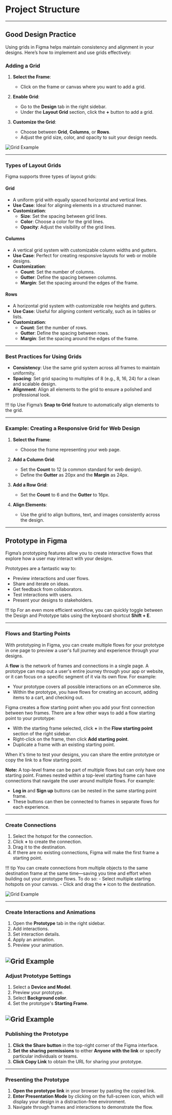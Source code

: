 # Project Structure

---

## Good Design Practice

Using grids in Figma helps maintain consistency and alignment in your designs. Here’s how to implement and use grids effectively:

### Adding a Grid
1. **Select the Frame**:
   - Click on the frame or canvas where you want to add a grid.

2. **Enable Grid**:
   - Go to the **Design** tab in the right sidebar.
   - Under the **Layout Grid** section, click the **+** button to add a grid.

3. **Customize the Grid**:
   - Choose between **Grid**, **Columns**, or **Rows**.
   - Adjust the grid size, color, and opacity to suit your design needs.

![Grid Example](images/grid%20layout.png)

---

### Types of Layout Grids

Figma supports three types of layout grids:

#### **Grid**
   - A uniform grid with equally spaced horizontal and vertical lines.
   - **Use Case**: Ideal for aligning elements in a structured manner.
   - **Customization**:
     - **Size**: Set the spacing between grid lines.
     - **Color**: Choose a color for the grid lines.
     - **Opacity**: Adjust the visibility of the grid lines.

#### **Columns**
   - A vertical grid system with customizable column widths and gutters.
   - **Use Case**: Perfect for creating responsive layouts for web or mobile designs.
   - **Customization**:
     - **Count**: Set the number of columns.
     - **Gutter**: Define the spacing between columns.
     - **Margin**: Set the spacing around the edges of the frame.

#### **Rows**
   - A horizontal grid system with customizable row heights and gutters.
   - **Use Case**: Useful for aligning content vertically, such as in tables or lists.
   - **Customization**:
     - **Count**: Set the number of rows.
     - **Gutter**: Define the spacing between rows.
     - **Margin**: Set the spacing around the edges of the frame.

---

### Best Practices for Using Grids
- **Consistency**: Use the same grid system across all frames to maintain uniformity.
- **Spacing**: Set grid spacing to multiples of 8 (e.g., 8, 16, 24) for a clean and scalable design.
- **Alignment**: Align all elements to the grid to ensure a polished and professional look.

!!! tip
    Use Figma’s **Snap to Grid** feature to automatically align elements to the grid.


---

### Example: Creating a Responsive Grid for Web Design

1. **Select the Frame**:
   - Choose the frame representing your web page.

2. **Add a Column Grid**:
   - Set the **Count** to 12 (a common standard for web design).
   - Define the **Gutter** as 20px and the **Margin** as 24px.

3. **Add a Row Grid**:
   - Set the **Count** to 6 and the **Gutter** to 16px.

4. **Align Elements**:
   - Use the grid to align buttons, text, and images consistently across the design.

---

## Prototype in Figma

Figma’s prototyping features allow you to create interactive flows that explore how a user may interact with your designs.

Prototypes are a fantastic way to:
- Preview interactions and user flows.
- Share and iterate on ideas.
- Get feedback from collaborators.
- Test interactions with users.
- Present your designs to stakeholders.

!!! tip
     For an even more efficient workflow, you can quickly toggle between the Design and Prototype tabs using the keyboard shortcut **Shift + E**.

---

### Flows and Starting Points
With prototyping in Figma, you can create multiple flows for your prototype in one page to preview a user's full journey and experience through your designs.

A **flow** is the network of frames and connections in a single page. A prototype can map out a user's entire journey through your app or website, or it can focus on a specific segment of it via its own flow. For example:
- Your prototype covers all possible interactions on an eCommerce site.
- Within the prototype, you have flows for creating an account, adding items to a cart, and checking out.

Figma creates a flow starting point when you add your first connection between two frames. There are a few other ways to add a flow starting point to your prototype:
- With the starting frame selected, click **+** in the **Flow starting point** section of the right sidebar.
- Right-click on the frame, then click **Add starting point**.
- Duplicate a frame with an existing starting point.

When it's time to test your designs, you can share the entire prototype or copy the link to a flow starting point.

**Note:** A top-level frame can be part of multiple flows but can only have one starting point. Frames nested within a top-level starting frame can have connections that navigate the user around multiple flows. For example:
- **Log in** and **Sign up** buttons can be nested in the same starting point frame.
- These buttons can then be connected to frames in separate flows for each experience.

---

### Create Connections
1. Select the hotspot for the connection.
2. Click **+** to create the connection.
3. Drag it to the destination.
4. If there are no existing connections, Figma will make the first frame a starting point.

!!! tip
    You can create connections from multiple objects to the same destination frame at the same time—saving you time and effort when building out your prototype flows. To do so:
    - Select multiple starting hotspots on your canvas.
    - Click and drag the **+** icon to the destination.

![Grid Example](images/Anatomy%20of%20a%20connection%20between%20two%20frames%20(2).png)

---

### Create Interactions and Animations
1. Open the **Prototype** tab in the right sidebar.
2. Add interactions.
3. Set interaction details.
4. Apply an animation.
5. Preview your animation.

![Grid Example](images/Create%20interactions%20and%20animations%20(3)%201%20(1).png)
---

### Adjust Prototype Settings
1. Select a **Device and Model**.
2. Preview your prototype.
3. Select **Background color**.
4. Set the prototype's **Starting Frame**.

![Grid Example](images/Prototype%20tab%20of%20right%20sidebar%20with%20device,%20preview,%20background,%20and%20flow%20settings%20(1).png)
---

### Publishing the Prototype
1. **Click the Share button** in the top-right corner of the Figma interface.
2. **Set the sharing permissions** to either **Anyone with the link** or specify particular individuals or teams.
3. **Click Copy Link** to obtain the URL for sharing your prototype.

---

### Presenting the Prototype
1. **Open the prototype link** in your browser by pasting the copied link.
2. **Enter Presentation Mode** by clicking on the full-screen icon, which will display your design in a distraction-free environment.
3. Navigate through frames and interactions to demonstrate the flow.

